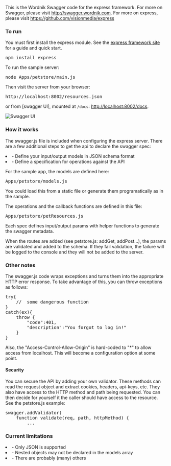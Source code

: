 This is the Wordnik Swagger code for the express framework.  For more on Swagger, please visit http://swagger.wordnik.com.  For more on express, please visit https://github.com/visionmedia/express

### To run

You must first install the express module.  See the [express framework site](http://expressjs.com/guide.html) for a guide and quick start.

<pre>
npm install express
</pre>

To run the sample server:
<pre>
node Apps/petstore/main.js
</pre>

Then visit the server from your browser:

<pre>
http://localhost:8002/resources.json
</pre>

or from [swagger UI], mounted at `/docs`: [http://localhost:8002/docs](http://localhost:8002/docs).

![Swagger UI](https://github.com/wordnik/swagger-node-express/blob/master/docs/swagger-config.png?raw=true)

### How it works
The swagger.js file is included when configuring the express server.  There
are a few additional steps to get the api to declare the swagger spec:

<li> - Define your input/output models in JSON schema format

<li> - Define a specification for operations against the API

For the sample app, the models are defined here:

<pre>
Apps/petstore/models.js
</pre>

You could load this from a static file or generate them programatically as in the
sample.

The operations and the callback functions are defined in this file:

<pre>
Apps/petstore/petResources.js
</pre>

Each spec defines input/output params with helper functions to generate the swagger
metadata.

When the routes are added (see petstore.js: addGet, addPost...), the params
are validated and added to the schema.  If they fail validation, the failure
will be logged to the console and they will not be added to the server.

### Other notes
The swagger.js code wraps exceptions and turns them into the appropriate HTTP
error response.  To take advantage of this, you can throw exceptions as follows:

<pre>
try{
	//	some dangerous function
}
catch(ex){
	throw {
		"code":401,
		"description":"You forgot to log in!"
	}
}
</pre>

Also, the "Access-Control-Allow-Origin" is hard-coded to "*" to allow access from
localhost.  This will become a configuration option at some point.

#### Security
You can secure the API by adding your own validator.  These methods can read the
request object and extract cookies, headers, api-keys, etc.  They also have
access to the HTTP method and path being requested.  You can then decide for
yourself it the caller should have access to the resource.  See the petstore.js
example:

<pre>
swagger.addValidator(
	function validate(req, path, httpMethod) {
		...
</pre>


### Current limitations

<li> - Only JSON is supported </li>

<li> - Nested objects may not be declared in the models array </li>

<li> - There are probably (many) others </li>